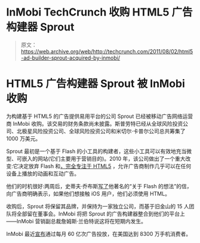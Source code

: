 # InMobi TechCrunch 收购 HTML5 广告构建器 Sprout

> 原文：<https://web.archive.org/web/http://techcrunch.com/2011/08/02/html5-ad-builder-sprout-acquired-by-inmobi/>

# HTML5 广告构建器 Sprout 被 InMobi 收购

为构建基于 HTML5 的广告提供易用平台的公司 Sprout 已经被移动广告网络运营商 InMobi 收购。该交易的财务条款尚未披露。斯普劳特已经从全球风险投资公司、北极星风险投资公司、全球风险投资公司和米切尔·卡普尔公司总共筹集了 1000 万美元。

Sprout 最初是一个基于 Flash 的小工具的构建者，这些小工具可以有效地充当微型、可嵌入的网站(它们主要用于营销目的)。2010 年，该公司做出了一个重大改变:它决定放弃 Flash 和[，完全专注于 HTML5](https://web.archive.org/web/20230203042209/https://techcrunch.com/2010/04/16/sprout-now-lets-you-simultaneously-build-rich-ads-in-both-html5-and-flash/) ，允许广告商制作几乎可以在任何设备上播放的动画和互动广告。

他们的时机很好:两周后，史蒂夫·乔布斯[写了](https://web.archive.org/web/20230203042209/https://techcrunch.com/2010/04/29/steve-jobs-apple-adobe-flash/)他著名的“关于 Flash 的想法”的信，向广告商明确表示，如果他们想接触 iOS 用户，他们必须使用 HTML。

收购后，Sprout 将保留其品牌，并保持为一家独立公司，而基于旧金山的 15 人团队将全部留在董事会。InMobi 将把 Sprout 的广告构建器整合到他们的平台上——InMobi 营销副总裁詹姆斯·兰伯特说这将在短期内发生。

InMobi 最近[宣布](https://web.archive.org/web/20230203042209/https://techcrunch.com/2011/07/18/inmobi-now-reaches-83-million-u-s-consumers-steals-millennial-media-exec/)通过每月 60 亿次广告投放，在美国达到 8300 万手机消费者。